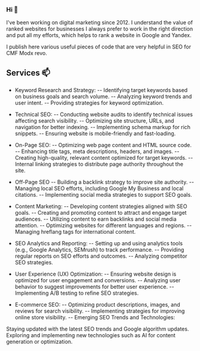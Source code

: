 ### Hi 👋

I've been working on digital marketing since 2012. I understand the value of ranked websites for businesses I always prefer to work in the right direction and put all my efforts, which helps to rank a website in Google and Yandex.

I publish here various useful pieces of code that are very helpful in SEO for CMF Modx revo. 

## Services 📫


- Keyword Research and Strategy:
-- Identifying target keywords based on business goals and search volume.
-- Analyzing keyword trends and user intent.
-- Providing strategies for keyword optimization.
  
- Technical SEO:
-- Conducting website audits to identify technical issues affecting search visibility.
-- Optimizing site structure, URLs, and navigation for better indexing.
-- Implementing schema markup for rich snippets.
-- Ensuring website is mobile-friendly and fast-loading.

- On-Page SEO:
-- Optimizing web page content and HTML source code.
-- Enhancing title tags, meta descriptions, headers, and images.
-- Creating high-quality, relevant content optimized for target keywords.
-- Internal linking strategies to distribute page authority throughout the site.
  
- Off-Page SEO
-- Building a backlink strategy to improve site authority.
-- Managing local SEO efforts, including Google My Business and local citations.
-- Implementing social media strategies to support SEO goals.

- Content Marketing:
-- Developing content strategies aligned with SEO goals.
-- Creating and promoting content to attract and engage target audiences.
-- Utilizing content to earn backlinks and social media attention.
-- Optimizing websites for different languages and regions.
-- Managing hreflang tags for international content.

- SEO Analytics and Reporting:
-- Setting up and using analytics tools (e.g., Google Analytics, SEMrush) to track performance.
-- Providing regular reports on SEO efforts and outcomes.
-- Analyzing competitor SEO strategies.
  
- User Experience (UX) Optimization:
-- Ensuring website design is optimized for user engagement and conversions.
-- Analyzing user behavior to suggest improvements for better user experience.
-- Implementing A/B testing to refine SEO strategies.

- E-commerce SEO:
-- Optimizing product descriptions, images, and reviews for search visibility.
-- Implementing strategies for improving online store visibility.
-- Emerging SEO Trends and Technologies:

Staying updated with the latest SEO trends and Google algorithm updates.
Exploring and implementing new technologies such as AI for content generation or optimization.
                  
                  

<!--
**4e6ka/4e6ka** is a ✨ _special_ ✨ repository because its `README.md` (this file) appears on your GitHub profile.

Here are some ideas to get you started:

- 🔭 I’m currently working on ...
- 🌱 I’m currently learning ...
- 👯 I’m looking to collaborate on ...
- 🤔 I’m looking for help with ...
- 💬 Ask me about ...
- 📫 How to reach me: ...
- 😄 Pronouns: ...
- ⚡ Fun fact: ...
-->
